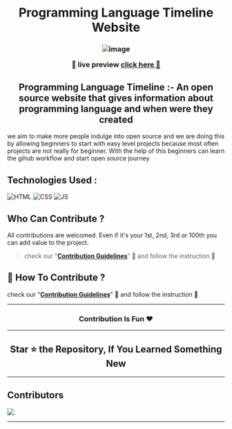 <h1 align="center"> Programming Language Timeline Website </h1>

<h3 align="center">

![image](https://user-images.githubusercontent.com/115569958/198834492-d5bd98cd-d817-494a-a44d-980849d744fa.png)

**🧿 live preview** [click here 👀](https://osbc2022.github.io/programming-language-timeline-website/)

</h3>

<h2 align=center> Programming Language Timeline :- An open source website that gives information about programming language and when were they created</h2>

we aim to make more people indulge into open source and we are doing this by allowing beginners to start with easy level projects because most often projects are not really for beginner. With the help of this beginners can learn the gihub workflow and start open source journey

## Technologies Used :

![HTML](https://img.shields.io/badge/html5%20-%23E34F26.svg?&style=for-the-badge&logo=html5&logoColor=white)
![CSS](https://img.shields.io/badge/css3%20-%231572B6.svg?&style=for-the-badge&logo=css3&logoColor=white)
![JS](https://img.shields.io/badge/javascript%20-%23323330.svg?&style=for-the-badge&logo=javascript&logoColor=%23F7DF1E)

## Who Can Contribute ?

All contributions are welcomed. Even if it's your 1st, 2nd, 3rd or 100th you can add value to the project.

> check our "<b>[Contribution Guidelines](./CONTRIBUTING.md)</b>" 👀 and follow the instruction 📜

## 📌 How To Contribute ?

check our "<b>[Contribution Guidelines](./CONTRIBUTING.md)</b>" 👀 and follow the instruction 📜

---

<h3 align=center> Contribution Is Fun ❤️ </h3>

---

<h2 align=center> Star ⭐ the Repository, If You Learned Something New </h2>

---

## Contributors

<a  href="https://github.com/osbc2022/to-do-list/graphs/contributors">
  <img src="https://contrib.rocks/image?repo=osbc2022/to-do-list" />
</a>

---
